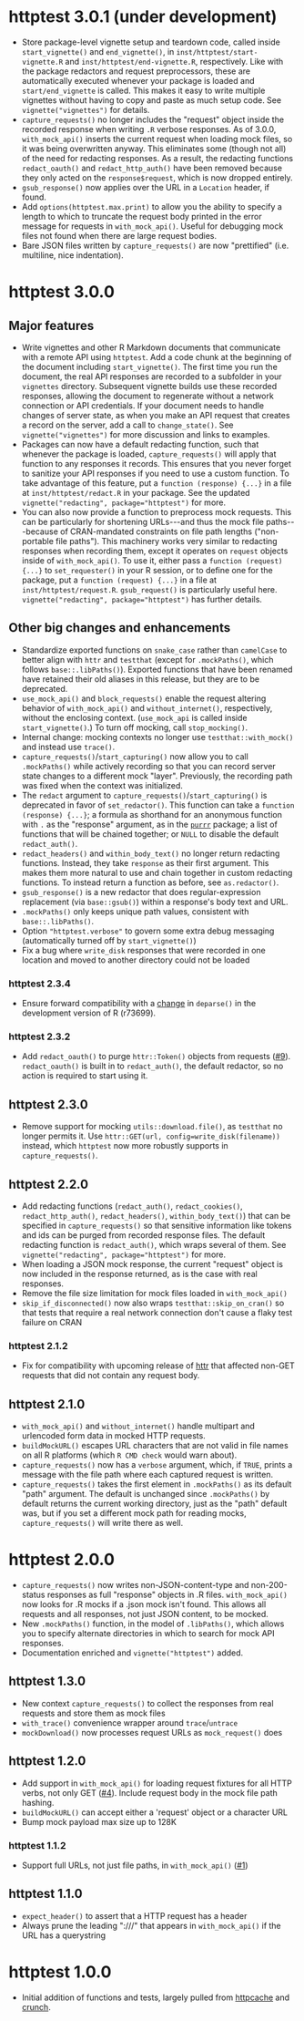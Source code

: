 # httptest 3.0.1 (under development)
* Store package-level vignette setup and teardown code, called inside `start_vignette()` and `end_vignette()`, in `inst/httptest/start-vignette.R` and `inst/httptest/end-vignette.R`, respectively. Like with the package redactors and request preprocessors, these are automatically executed whenever your package is loaded and `start/end_vignette` is called. This makes it easy to write multiple vignettes without having to copy and paste as much setup code. See `vignette("vignettes")` for details.
* `capture_requests()` no longer includes the "request" object inside the recorded response when writing `.R` verbose responses. As of 3.0.0, `with_mock_api()` inserts the current request when loading mock files, so it was being overwritten anyway. This eliminates some (though not all) of the need for redacting responses. As a result, the redacting functions `redact_oauth()` and `redact_http_auth()` have been removed because they only acted on the `response$request`, which is now dropped entirely.
* `gsub_response()` now applies over the URL in a `Location` header, if found.
* Add `options(httptest.max.print)` to allow you the ability to specify a length to which to truncate the request body printed in the error message for requests in `with_mock_api()`. Useful for debugging mock files not found when there are large request bodies.
* Bare JSON files written by `capture_requests()` are now "prettified" (i.e. multiline, nice indentation).

# httptest 3.0.0

## Major features
* Write vignettes and other R Markdown documents that communicate with a remote API using `httptest`. Add a code chunk at the beginning of the document including `start_vignette()`. The first time you run the document, the real API responses are recorded to a subfolder in your `vignettes` directory. Subsequent vignette builds use these recorded responses, allowing the document to regenerate without a network connection or API credentials. If your document needs to handle changes of server state, as when you make an API request that creates a record on the server, add a call to `change_state()`. See `vignette("vignettes")` for more discussion and links to examples.
* Packages can now have a default redacting function, such that whenever the package is loaded, `capture_requests()` will apply that function to any responses it records. This ensures that you never forget to sanitize your API responses if you need to use a custom function. To take advantage of this feature, put a `function (response) {...}` in a file at `inst/httptest/redact.R` in your package. See the updated `vignette("redacting", package="httptest")` for more.
* You can also now provide a function to preprocess mock requests. This can be particularly for shortening URLs---and thus the mock file paths---because of CRAN-mandated constraints on file path lengths ("non-portable file paths"). This machinery works very similar to redacting responses when recording them, except it operates on `request` objects inside of `with_mock_api()`. To use it, either pass a `function (request) {...}` to `set_requester()` in your R session, or to define one for the package, put a `function (request) {...}` in a file at `inst/httptest/request.R`. `gsub_request()` is particularly useful here. `vignette("redacting", package="httptest")` has further details.

## Other big changes and enhancements
* Standardize exported functions on `snake_case` rather than `camelCase` to better align with `httr` and `testthat` (except for `.mockPaths()`, which follows `base::.libPaths()`). Exported functions that have been renamed have retained their old aliases in this release, but they are to be deprecated.
* `use_mock_api()` and `block_requests()` enable the request altering behavior of `with_mock_api()` and `without_internet()`, respectively, without the enclosing context. (`use_mock_api` is called inside `start_vignette()`.) To turn off mocking, call `stop_mocking()`.
* Internal change: mocking contexts no longer use `testthat::with_mock()` and instead use `trace()`.
* `capture_requests()`/`start_capturing()` now allow you to call `.mockPaths()` while actively recording so that you can record server state changes to a different mock "layer". Previously, the recording path was fixed when the context was initialized.
* The `redact` argument to `capture_requests()`/`start_capturing()` is deprecated in favor of `set_redactor()`. This function can take a `function (response) {...}`; a formula as shorthand for an anonymous function with `.` as the "response" argument, as in the [`purrr`](purrr.tidyverse.org) package; a list of functions that will be chained together; or `NULL` to disable the default `redact_auth()`.
* `redact_headers()` and `within_body_text()` no longer return redacting functions. Instead, they take `response` as their first argument. This makes them more natural to use and chain together in custom redacting functions. To instead return a function as before, see `as.redactor()`.
* `gsub_response()` is a new redactor that does regular-expression replacement (via `base::gsub()`) within a response's body text and URL.
* `.mockPaths()` only keeps unique path values, consistent with `base::.libPaths()`.
* Option `"httptest.verbose"` to govern some extra debug messaging (automatically turned off by `start_vignette()`)
* Fix a bug where `write_disk` responses that were recorded in one location and moved to another directory could not be loaded

### httptest 2.3.4
* Ensure forward compatibility with a [change](https://github.com/wch/r-source/commit/62fced00949b9a261034d24789175b205f7fa866) in `deparse()` in the development version of R (r73699).

### httptest 2.3.2
* Add `redact_oauth()` to purge `httr::Token()` objects from requests ([#9](https://github.com/nealrichardson/httptest/issues/9)). `redact_oauth()` is built in to `redact_auth()`, the default redactor, so no action is required to start using it.

## httptest 2.3.0
* Remove support for mocking `utils::download.file()`, as `testthat` no longer permits it. Use `httr::GET(url, config=write_disk(filename))` instead, which `httptest` now more robustly supports in `capture_requests()`.

## httptest 2.2.0
* Add redacting functions (`redact_auth()`, `redact_cookies()`, `redact_http_auth()`, `redact_headers()`, `within_body_text()`) that can be specified in `capture_requests()` so that sensitive information like tokens and ids can be purged from recorded response files. The default redacting function is `redact_auth()`, which wraps several of them. See `vignette("redacting", package="httptest")` for more.
* When loading a JSON mock response, the current "request" object is now included in the response returned, as is the case with real responses.
* Remove the file size limitation for mock files loaded in `with_mock_api()`
* `skip_if_disconnected()` now also wraps `testthat::skip_on_cran()` so that tests that require a real network connection don't cause a flaky test failure on CRAN

### httptest 2.1.2
* Fix for compatibility with upcoming release of [httr](http://httr.r-lib.org/) that affected non-GET requests that did not contain any request body.

## httptest 2.1.0
* `with_mock_api()` and `without_internet()` handle multipart and urlencoded form data in mocked HTTP requests.
* `buildMockURL()` escapes URL characters that are not valid in file names on all R platforms (which `R CMD check` would warn about).
* `capture_requests()` now has a `verbose` argument, which, if `TRUE`, prints a message with the file path where each captured request is written.
* `capture_requests()` takes the first element in `.mockPaths()` as its default "path" argument. The default is unchanged since `.mockPaths()` by default returns the current working directory, just as the "path" default was, but if you set a different mock path for reading mocks, `capture_requests()` will write there as well.

# httptest 2.0.0
* `capture_requests()` now writes non-JSON-content-type and non-200-status responses as full "response" objects in .R files. `with_mock_api()` now looks for .R mocks if a .json mock isn't found. This allows all requests and all responses, not just JSON content, to be mocked.
* New `.mockPaths()` function, in the model of `.libPaths()`, which allows you to specify alternate directories in which to search for mock API responses.
* Documentation enriched and `vignette("httptest")` added.

## httptest 1.3.0
* New context `capture_requests()` to collect the responses from real requests and store them as mock files
* `with_trace()` convenience wrapper around `trace`/`untrace`
* `mockDownload()` now processes request URLs as `mock_request()` does

## httptest 1.2.0
* Add support in `with_mock_api()` for loading request fixtures for all HTTP verbs, not only GET ([#4](https://github.com/nealrichardson/httptest/pull/4)). Include request body in the mock file path hashing.
* `buildMockURL()` can accept either a 'request' object or a character URL
* Bump mock payload max size up to 128K

### httptest 1.1.2
* Support full URLs, not just file paths, in `with_mock_api()` ([#1](https://github.com/nealrichardson/httptest/issues/1))

## httptest 1.1.0

* `expect_header()` to assert that a HTTP request has a header
* Always prune the leading ":///" that appears in `with_mock_api()` if the URL has a querystring

# httptest 1.0.0

* Initial addition of functions and tests, largely pulled from [httpcache](https://github.com/nealrichardson/httpcache) and [crunch](http://crunch.io/r/crunch).
